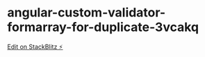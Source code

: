 # angular-custom-validator-formarray-for-duplicate-3vcakq

[Edit on StackBlitz ⚡️](https://stackblitz.com/edit/angular-custom-validator-formarray-for-duplicate-3vcakq)